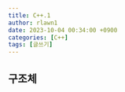 ```yaml
---
title: C++.1
author: rlawn1
date: 2023-10-04 00:34:00 +0900
categories: [C++]
tags: [글쓰기]
---
```


## 구조체















